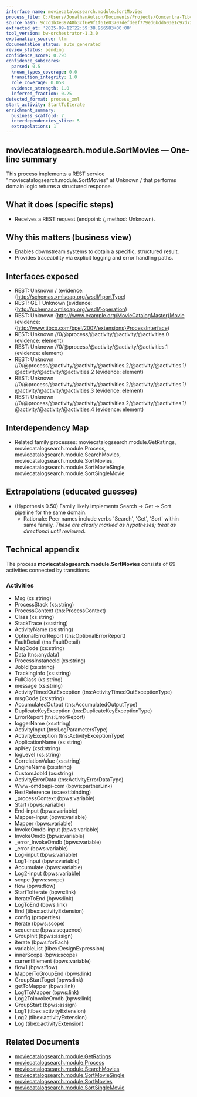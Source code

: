 ```yaml
---
interface_name: moviecatalogsearch.module.SortMovies
process_file: C:/Users/JonathanAulson/Documents/Projects/Concentra-Tibco-Context/out/tmp/archives/MovieAPI_UnitTesting_a94ab19c4120/MovieCatalogSearch.module/Processes/moviecatalogsearch/module/SortMovies.bwp
source_hash: 9ccd1b3e39748b3cf6e9f1f61e03707defdeef779ed6bdd603e1c97d72875e98
extracted_at: '2025-09-12T22:59:38.956583+00:00'
tool_version: bw-orchestrator-1.3.0
explanation_source: llm
documentation_status: auto_generated
review_status: pending
confidence_score: 0.793
confidence_subscores:
  parsed: 0.5
  known_types_coverage: 0.0
  transition_integrity: 1.0
  role_coverage: 0.058
  evidence_strength: 1.0
  inferred_fraction: 0.25
detected_format: process_xml
start_activity: StartToIterate
enrichment_summary:
  business_scaffold: 7
  interdependencies_slice: 5
  extrapolations: 1
---
```


## moviecatalogsearch.module.SortMovies — One-line summary
This process implements a REST service "moviecatalogsearch.module.SortMovies" at Unknown / that performs domain logic returns a structured response.

## What it does (specific steps)
- Receives a REST request (endpoint: /, method: Unknown).

## Why this matters (business view)
- Enables downstream systems to obtain a specific, structured result.
- Provides traceability via explicit logging and error handling paths.

## Interfaces exposed
- REST: Unknown / (evidence: {http://schemas.xmlsoap.org/wsdl/}portType)
- REST: GET Unknown (evidence: {http://schemas.xmlsoap.org/wsdl/}operation)
- REST: Unknown {http://www.example.org/MovieCatalogMaster}Movie (evidence: {http://www.tibco.com/bpel/2007/extensions}ProcessInterface)
- REST: Unknown //0/@process/@activity/@activity/@activities.0 (evidence: element)
- REST: Unknown //0/@process/@activity/@activity/@activities.1 (evidence: element)
- REST: Unknown //0/@process/@activity/@activity/@activities.2/@activity/@activities.1/@activity/@activity/@activities.2 (evidence: element)
- REST: Unknown //0/@process/@activity/@activity/@activities.2/@activity/@activities.1/@activity/@activity/@activities.3 (evidence: element)
- REST: Unknown //0/@process/@activity/@activity/@activities.2/@activity/@activities.1/@activity/@activity/@activities.4 (evidence: element)

## Interdependency Map
- Related family processes: moviecatalogsearch.module.GetRatings, moviecatalogsearch.module.Process, moviecatalogsearch.module.SearchMovies, moviecatalogsearch.module.SortMovies, moviecatalogsearch.module.SortMovieSingle, moviecatalogsearch.module.SortSingleMovie

## Extrapolations (educated guesses)
- (Hypothesis 0.50) Family likely implements Search → Get → Sort pipeline for the same domain.
  - Rationale: Peer names include verbs 'Search', 'Get', 'Sort' within same family.
_These are clearly marked as hypotheses; treat as directional until reviewed._

## Technical appendix
The process **moviecatalogsearch.module.SortMovies** consists of 69 activities connected by transitions.

### Activities
- Msg (xs:string)
- ProcessStack (xs:string)
- ProcessContext (tns:ProcessContext)
- Class (xs:string)
- StackTrace (xs:string)
- ActivityName (xs:string)
- OptionalErrorReport (tns:OptionalErrorReport)
- FaultDetail (tns:FaultDetail)
- MsgCode (xs:string)
- Data (tns:anydata)
- ProcessInstanceId (xs:string)
- JobId (xs:string)
- TrackingInfo (xs:string)
- FullClass (xs:string)
- message (xs:string)
- ActivityTimedOutException (tns:ActivityTimedOutExceptionType)
- msgCode (xs:string)
- AccumulatedOutput (tns:AccumulatedOutputType)
- DuplicateKeyException (tns:DuplicateKeyExceptionType)
- ErrorReport (tns:ErrorReport)
- loggerName (xs:string)
- ActivityInput (tns:LogParametersType)
- ActivityException (tns:ActivityExceptionType)
- ApplicationName (xs:string)
- apiKey (xsd:string)
- logLevel (xs:string)
- CorrelationValue (xs:string)
- EngineName (xs:string)
- CustomJobId (xs:string)
- ActivityErrorData (tns:ActivityErrorDataType)
- Www-omdbapi-com (bpws:partnerLink)
- RestReference (scaext:binding)
- _processContext (bpws:variable)
- Start (bpws:variable)
- End-input (bpws:variable)
- Mapper-input (bpws:variable)
- Mapper (bpws:variable)
- InvokeOmdb-input (bpws:variable)
- InvokeOmdb (bpws:variable)
- _error_InvokeOmdb (bpws:variable)
- _error (bpws:variable)
- Log-input (bpws:variable)
- Log1-input (bpws:variable)
- Accumulate (bpws:variable)
- Log2-input (bpws:variable)
- scope (bpws:scope)
- flow (bpws:flow)
- StartToIterate (bpws:link)
- IterateToEnd (bpws:link)
- LogToEnd (bpws:link)
- End (tibex:activityExtension)
- config (properties)
- Iterate (bpws:scope)
- sequence (bpws:sequence)
- GroupInit (bpws:assign)
- iterate (bpws:forEach)
- variableList (tibex:DesignExpression)
- innerScope (bpws:scope)
- currentElement (bpws:variable)
- flow1 (bpws:flow)
- MapperToGroupEnd (bpws:link)
- GroupStartToget (bpws:link)
- getToMapper (bpws:link)
- Log1ToMapper (bpws:link)
- Log2ToInvokeOmdb (bpws:link)
- GroupStart (bpws:assign)
- Log1 (tibex:activityExtension)
- Log2 (tibex:activityExtension)
- Log (tibex:activityExtension)

## Related Documents
- [moviecatalogsearch.module.GetRatings](moviecatalogsearch.module.GetRatings.md)
- [moviecatalogsearch.module.Process](moviecatalogsearch.module.Process.md)
- [moviecatalogsearch.module.SearchMovies](moviecatalogsearch.module.SearchMovies.md)
- [moviecatalogsearch.module.SortMovieSingle](moviecatalogsearch.module.SortMovieSingle.md)
- [moviecatalogsearch.module.SortMovies](moviecatalogsearch.module.SortMovies.md)
- [moviecatalogsearch.module.SortSingleMovie](moviecatalogsearch.module.SortSingleMovie.md)
